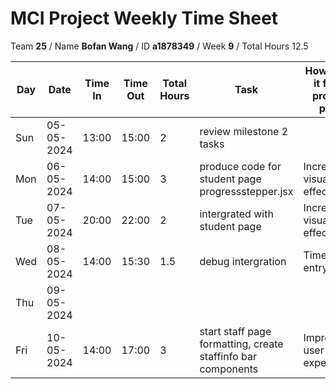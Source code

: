# MCI Project Weekly Time Sheet

Team **25** / Name **Bofan Wang** / ID **a1878349** / Week **9** / Total Hours 12.5

| Day | Date       | Time In | Time Out | Total Hours | Task | How does it fit to project plan | Outcome/Next action |
| --- | ---------- | ------- | -------- | ----------- | ---- | ------------------------------- | ------------------- |
| Sun | 05-05-2024 |  13:00  |  15:00   | 2           |review milestone 2 tasks |  | continue to coding |
| Mon | 06-05-2024 |  14:00  |  15:00   | 3           |produce code for student page progressstepper.jsx | Increase visual effects | continue |
| Tue | 07-05-2024 | 20:00   | 22:00    | 2         | intergrated with student page|Increase visual effects | need to debug with other member|
| Wed | 08-05-2024 |  14:00  |  15:30   |  1.5           | debug intergration  | Timesheet entry | tested and done |
| Thu | 09-05-2024 |    |         |        |  | |
| Fri | 10-05-2024 | 14:00   | 17:00    | 3           | start staff page formatting, create staffinfo bar components| Improve user experience| tested and done |


